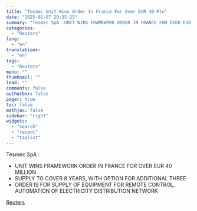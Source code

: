 ```yaml
---
title: "Tesmec Unit Wins Order In France For Over EUR 40 Mln"
date: "2025-02-07 20:35:25"
summary: "Tesmec SpA :UNIT WINS FRAMEWORK ORDER IN FRANCE FOR OVER EUR 40 MILLIONSUPPLY TO COVER 8 YEARS, WITH OPTION FOR ADDITIONAL THREEORDER IS FOR SUPPLY OF EQUIPMENT FOR REMOTE CONTROL, AUTOMATION OF ELECTRICITY DISTRIBUTION NETWORK"
categories:
  - "Reuters"
lang:
  - "en"
translations:
  - "en"
tags:
  - "Reuters"
menu: ""
thumbnail: ""
lead: ""
comments: false
authorbox: false
pager: true
toc: false
mathjax: false
sidebar: "right"
widgets:
  - "search"
  - "recent"
  - "taglist"
---
```


Tesmec SpA :

* UNIT WINS FRAMEWORK ORDER IN FRANCE FOR OVER EUR 40 MILLION
* SUPPLY TO COVER 8 YEARS, WITH OPTION FOR ADDITIONAL THREE
* ORDER IS FOR SUPPLY OF EQUIPMENT FOR REMOTE CONTROL, AUTOMATION OF ELECTRICITY DISTRIBUTION NETWORK

[Reuters](https://www.tradingview.com/news/reuters.com,2025:newsml_FWN3OY0LX:0-tesmec-unit-wins-order-in-france-for-over-eur-40-mln/)
